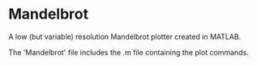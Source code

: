 # Mandelbrot

A low (but variable) resolution Mandelbrot plotter created in MATLAB.

The 'Mandelbrot' file includes the .m file containing the plot commands.
